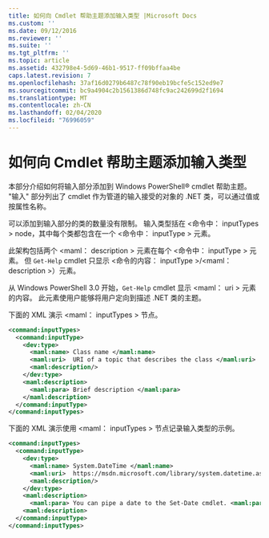 ```yaml
---
title: 如何向 Cmdlet 帮助主题添加输入类型 |Microsoft Docs
ms.custom: ''
ms.date: 09/12/2016
ms.reviewer: ''
ms.suite: ''
ms.tgt_pltfrm: ''
ms.topic: article
ms.assetid: 432798e4-5d69-46b1-9517-ff09bffaa4be
caps.latest.revision: 7
ms.openlocfilehash: 37af16d0279b6487c78f90eb19bcfe5c152ed9e7
ms.sourcegitcommit: bc9a4904c2b1561386d748fc9ac242699d2f1694
ms.translationtype: MT
ms.contentlocale: zh-CN
ms.lasthandoff: 02/04/2020
ms.locfileid: "76996059"
---
```

# <a name="how-to-add-input-types-to-a-cmdlet-help-topic"></a>如何向 Cmdlet 帮助主题添加输入类型

本部分介绍如何将输入部分添加到 Windows PowerShell® cmdlet 帮助主题。 "输入" 部分列出了 cmdlet 作为管道的输入接受的对象的 .NET 类，可以通过值或按属性名称。

可以添加到输入部分的类的数量没有限制。 输入类型括在 \<命令中： inputTypes > node，其中每个类都包含在一个 \<命令中： inputType > 元素。

此架构包括两个 \<maml： description > 元素在每个 \<命令中： inputType > 元素。 但 `Get-Help` cmdlet 只显示 \<命令的内容： inputType >/\<maml： description >）元素。

从 Windows PowerShell 3.0 开始，`Get-Help` cmdlet 显示 \<maml： uri > 元素的内容。 此元素使用户能够将用户定向到描述 .NET 类的主题。

下面的 XML 演示 \<maml： inputTypes > 节点。

```xml
<command:inputTypes>
  <command:inputType>
    <dev:type>
      <maml:name> Class name </maml:name>
      <maml:uri>  URI of a topic that describes the class </maml:uri>
      <maml:description/>
    </dev:type>
    <maml:description>
      <maml:para> Brief description </maml:para>
    </maml:description>
  </command:inputType>
</command:inputTypes>
```

下面的 XML 演示使用 \<maml： inputTypes > 节点记录输入类型的示例。

```xml
<command:inputTypes>
  <command:inputType>
    <dev:type>
      <maml:name> System.DateTime </maml:name>
      <maml:uri>  https://msdn.microsoft.com/library/system.datetime.aspx </maml:uri>
      <maml:description/>
    </dev:type>
    <maml:description>
      <maml:para> You can pipe a date to the Set-Date cmdlet. <maml:para>
    <maml:description>
  </command:inputType>
</command:inputTypes>
```
